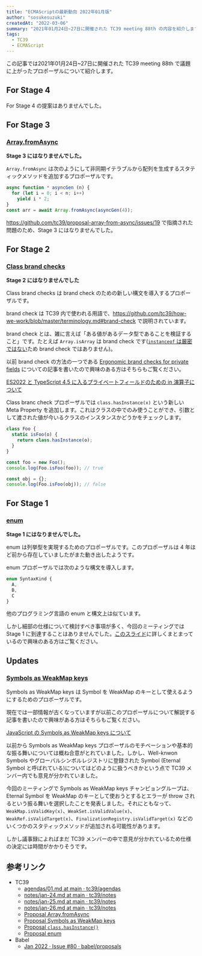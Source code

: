 ```yaml
---
title: "ECMAScriptの最新動向 2022年01月版"
author: "sosukesuzuki"
createdAt: "2022-03-06"
summary: "2021年01月24日~27日に開催された TC39 meeting 88th の内容を紹介します"
tags:
  - TC39
  - ECMAScript
---
```


この記事では2021年01月24日~27日に開催された TC39 meeting 88th で議題に上がったプロポーザルについて紹介します。

## For Stage 4

For Stage 4 の提案はありませんでした。

## For Stage 3

### [Array.fromAsync](https://github.com/tc39/proposal-array-from-async/)

**Stage 3 にはなりませんでした。**

`Array.fromAsync` は次のようにして非同期イテラブルから配列を生成するスタティックメソッドを追加するプロポーザルです。

```js
async function * asyncGen (n) {
  for (let i = 0; i < n; i++)
    yield i * 2;
}
const arr = await Array.fromAsync(asyncGen(4));
```

https://github.com/tc39/proposal-array-from-async/issues/19 で指摘された問題のため、Stage 3 にはなりませんでした。

## For Stage 2

### [Class brand checks](https://github.com/tc39/proposal-class-brand-check)

**Stage 2 にはなりませんでした**

Class brand checks は brand check のための新しい構文を導入するプロポーザルです。

brand check は TC39 内で使われる用語で、https://github.com/tc39/how-we-work/blob/master/terminology.md#brand-check で説明されています。

brand check とは、雑に言えば「ある値があるデータ型であることを検証すること」です。たとえば `Array.isArray` は brand check です([`instanceof` は厳密ではない](https://zenn.dev/sosukesuzuki/articles/e0516a3d4c424e)ため brand check ではありません)。

以前 brand check の方法の一つである [Ergonomic brand checks for private fields](https://github.com/tc39/proposal-private-fields-in-in) についての記事を書いたので興味のある方はそちらもご覧ください。

[ES2022 と TypeScript 4.5 に入るプライベートフィールドのための in 演算子について](https://cybozu.github.io/frontend-expert/posts/ergonomic-brand-checks-for-private-fields:embed)

Class branc check プロポーザルでは `class.hasInstance(x)` という新しい Meta Property を追加します。これはクラスの中でのみ使うことができ、引数として渡された値が今いるクラスのインスタンスかどうかをチェックします。

```js
class Foo {
  static isFoo(o) {
    return class.hasInstance(o);
  }
}

const foo = new Foo();
console.log(Foo.isFoo(foo)); // true

const obj = {};
console.log(Foo.isFoo(obj)); // false
```

## For Stage 1

### [enum](https://github.com/rbuckton/proposal-enum)

**Stage 1 にはなりませんでした。**

enum は列挙型を実現するためのプロポーザルです。このプロポーザルは 4 年ほど前から存在していましたがまた動き出したようです。

enum プロポーザルでは次のような構文を導入します。

```js
enum SyntaxKind {
  A,
  B,
  C
}
```

他のプログラミング言語の enum と構文上は似ています。

しかし細部の仕様について検討すべき事項が多く、今回のミーティングでは Stage 1 に到達することはありませんでした。[このスライド](https://docs.google.com/presentation/d/14WtGmdWjEYXIXZVWJWpERF98D90_BytceAu7b7DKr5Q/edit#slide=id.g10effb28f4f_0_273)に詳しくまとまっているので興味のある方はご覧ください。

## Updates

### [Symbols as WeakMap keys](https://github.com/tc39/proposal-symbols-as-weakmap-keys)

Symbols as WeakMap keys は Symbol を WeakMap のキーとして使えるようにするためのプロポーザルです。

現在では一部情報が古くなっていますが以前このプロポーザルについて解説する記事を書いたので興味がある方はそちらもご覧ください。

[JavaScript の Symbols as WeakMap keys について](https://sosukesuzuki.dev/posts/symbols-as-weakmap-keys:embed)

以前から Symbols as WeakMap keys プロポーザルのモチベーションや基本的な振る舞いについては概ね合意がとれていました。しかし、Well-knwon Symbols やグローバルシンボルレジストリに登録された Symbol (Eternal Symbol と呼ばれている)についてはどのように扱うべきかという点で TC39 メンバー内でも意見が分かれていました。

今回のミーティングで Symbols as WeakMap keys チャンピョングループは、Eternal Symbol を WeakMap のキーとして使おうとするとエラーが throw されるという振る舞いを選択したことを発表しました。それにともなって、`WeakMap.isValidKey(x)`、`WeakSet.isValidValue(x)`、`WeakRef.isValidTarget(x)`、`FinalizationRegistry.isValidTarget(x)` などのいくつかのスタティックメソッドが追加される可能性があります。

しかし議事録によればまだ TC39 メンバーの中で意見が分かれているため仕様の決定には時間がかかりそうです。

## 参考リンク

- TC39
  - [agendas/01.md at main · tc39/agendas](https://github.com/tc39/agendas/blob/main/2022/01.md)
  - [notes/jan-24.md at main · tc39/notes](https://github.com/tc39/notes/blob/main/meetings/2022-01/jan-24.md)
  - [notes/jan-25.md at main · tc39/notes](https://github.com/tc39/notes/blob/main/meetings/2022-01/jan-25.md)
  - [notes/jan-26.md at main · tc39/notes](https://github.com/tc39/notes/blob/main/meetings/2022-01/jan-26.md)
  - [Proposal Array.fromAsync](https://github.com/tc39/proposal-array-from-async/)
  - [Proposal Symbols as WeakMap keys](https://github.com/tc39/proposal-symbols-as-weakmap-keys)
  - [Proposal `class.hasInstance()`](https://github.com/tc39/proposal-class-brand-check)
  - [Proposal enum](https://github.com/rbuckton/proposal-enum)
- Babel
  - [Jan 2022 · Issue #80 · babel/proposals](https://github.com/babel/proposals/issues/80)
